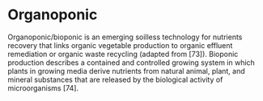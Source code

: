 # Organoponic
Organoponic/bioponic is an emerging soilless technology for nutrients recovery that links organic vegetable production to organic effluent remediation or organic waste recycling (adapted from [73]). Bioponic production describes a contained and controlled growing system in which plants in growing media derive nutrients from natural animal, plant, and mineral substances that are released by the biological activity of microorganisms [74].
